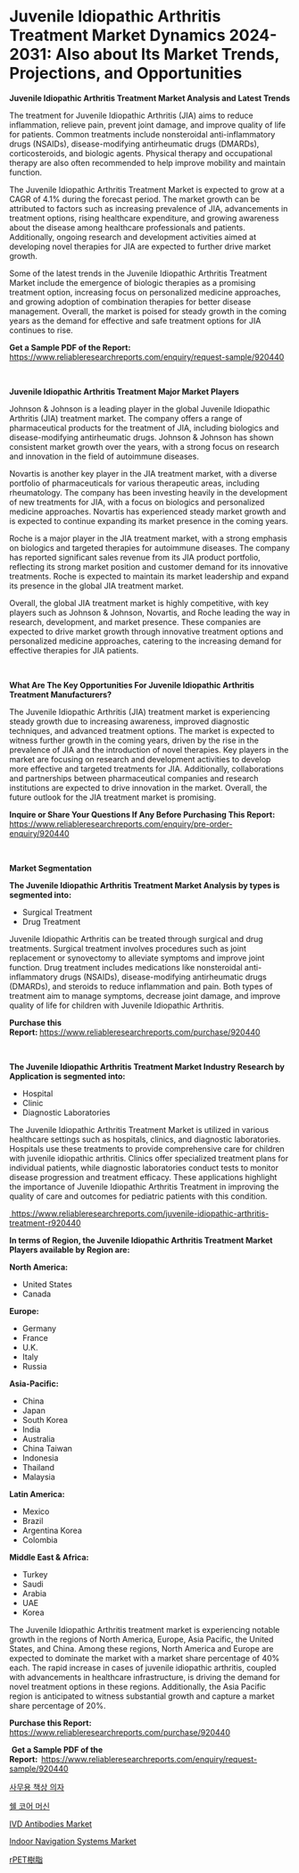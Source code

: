 <p><h1>Juvenile Idiopathic Arthritis Treatment Market Dynamics 2024-2031: Also about Its Market Trends, Projections, and Opportunities</h1></p><p><strong>Juvenile Idiopathic Arthritis Treatment Market Analysis and Latest Trends</strong></p>
<p><p>The treatment for Juvenile Idiopathic Arthritis (JIA) aims to reduce inflammation, relieve pain, prevent joint damage, and improve quality of life for patients. Common treatments include nonsteroidal anti-inflammatory drugs (NSAIDs), disease-modifying antirheumatic drugs (DMARDs), corticosteroids, and biologic agents. Physical therapy and occupational therapy are also often recommended to help improve mobility and maintain function.</p><p>The Juvenile Idiopathic Arthritis Treatment Market is expected to grow at a CAGR of 4.1% during the forecast period. The market growth can be attributed to factors such as increasing prevalence of JIA, advancements in treatment options, rising healthcare expenditure, and growing awareness about the disease among healthcare professionals and patients. Additionally, ongoing research and development activities aimed at developing novel therapies for JIA are expected to further drive market growth.</p><p>Some of the latest trends in the Juvenile Idiopathic Arthritis Treatment Market include the emergence of biologic therapies as a promising treatment option, increasing focus on personalized medicine approaches, and growing adoption of combination therapies for better disease management. Overall, the market is poised for steady growth in the coming years as the demand for effective and safe treatment options for JIA continues to rise.</p></p>
<p><strong>Get a Sample PDF of the Report:&nbsp;</strong> <a href="https://www.reliableresearchreports.com/enquiry/request-sample/920440">https://www.reliableresearchreports.com/enquiry/request-sample/920440</a></p>
<p>&nbsp;</p>
<p><strong>Juvenile Idiopathic Arthritis Treatment Major Market Players</strong></p>
<p><p>Johnson & Johnson is a leading player in the global Juvenile Idiopathic Arthritis (JIA) treatment market. The company offers a range of pharmaceutical products for the treatment of JIA, including biologics and disease-modifying antirheumatic drugs. Johnson & Johnson has shown consistent market growth over the years, with a strong focus on research and innovation in the field of autoimmune diseases.</p><p>Novartis is another key player in the JIA treatment market, with a diverse portfolio of pharmaceuticals for various therapeutic areas, including rheumatology. The company has been investing heavily in the development of new treatments for JIA, with a focus on biologics and personalized medicine approaches. Novartis has experienced steady market growth and is expected to continue expanding its market presence in the coming years.</p><p>Roche is a major player in the JIA treatment market, with a strong emphasis on biologics and targeted therapies for autoimmune diseases. The company has reported significant sales revenue from its JIA product portfolio, reflecting its strong market position and customer demand for its innovative treatments. Roche is expected to maintain its market leadership and expand its presence in the global JIA treatment market.</p><p>Overall, the global JIA treatment market is highly competitive, with key players such as Johnson & Johnson, Novartis, and Roche leading the way in research, development, and market presence. These companies are expected to drive market growth through innovative treatment options and personalized medicine approaches, catering to the increasing demand for effective therapies for JIA patients.</p></p>
<p>&nbsp;</p>
<p><strong>What Are The Key Opportunities For Juvenile Idiopathic Arthritis Treatment Manufacturers?</strong></p>
<p><p>The Juvenile Idiopathic Arthritis (JIA) treatment market is experiencing steady growth due to increasing awareness, improved diagnostic techniques, and advanced treatment options. The market is expected to witness further growth in the coming years, driven by the rise in the prevalence of JIA and the introduction of novel therapies. Key players in the market are focusing on research and development activities to develop more effective and targeted treatments for JIA. Additionally, collaborations and partnerships between pharmaceutical companies and research institutions are expected to drive innovation in the market. Overall, the future outlook for the JIA treatment market is promising.</p></p>
<p><strong>Inquire or Share Your Questions If Any Before Purchasing This Report:</strong> <a href="https://www.reliableresearchreports.com/enquiry/pre-order-enquiry/920440">https://www.reliableresearchreports.com/enquiry/pre-order-enquiry/920440</a></p>
<p>&nbsp;</p>
<p><strong>Market Segmentation</strong></p>
<p><strong>The Juvenile Idiopathic Arthritis Treatment Market Analysis by types is segmented into:</strong></p>
<p><ul><li>Surgical Treatment</li><li>Drug Treatment</li></ul></p>
<p><p>Juvenile Idiopathic Arthritis can be treated through surgical and drug treatments. Surgical treatment involves procedures such as joint replacement or synovectomy to alleviate symptoms and improve joint function. Drug treatment includes medications like nonsteroidal anti-inflammatory drugs (NSAIDs), disease-modifying antirheumatic drugs (DMARDs), and steroids to reduce inflammation and pain. Both types of treatment aim to manage symptoms, decrease joint damage, and improve quality of life for children with Juvenile Idiopathic Arthritis.</p></p>
<p><strong>Purchase this Report:&nbsp;</strong><a href="https://www.reliableresearchreports.com/purchase/920440">https://www.reliableresearchreports.com/purchase/920440</a></p>
<p>&nbsp;</p>
<p><strong>The Juvenile Idiopathic Arthritis Treatment Market Industry Research by Application is segmented into:</strong></p>
<p><ul><li>Hospital</li><li>Clinic</li><li>Diagnostic Laboratories</li></ul></p>
<p><p>The Juvenile Idiopathic Arthritis Treatment Market is utilized in various healthcare settings such as hospitals, clinics, and diagnostic laboratories. Hospitals use these treatments to provide comprehensive care for children with juvenile idiopathic arthritis. Clinics offer specialized treatment plans for individual patients, while diagnostic laboratories conduct tests to monitor disease progression and treatment efficacy. These applications highlight the importance of Juvenile Idiopathic Arthritis Treatment in improving the quality of care and outcomes for pediatric patients with this condition.</p></p>
<p><a href="https://www.reliableresearchreports.com/juvenile-idiopathic-arthritis-treatment-r920440">&nbsp;https://www.reliableresearchreports.com/juvenile-idiopathic-arthritis-treatment-r920440</a></p>
<p><strong>In terms of Region, the Juvenile Idiopathic Arthritis Treatment Market Players available by Region are:</strong></p>
<p>
    <p> <strong> North America: </strong>
        <ul>
            <li>United States</li>
            <li>Canada</li>
        </ul>
        </p> 
    <p> <strong> Europe: </strong>
        <ul>
            <li>Germany</li>
            <li>France</li>
            <li>U.K.</li>
            <li>Italy</li>
            <li>Russia</li>
        </ul>
        </p> 
    <p> <strong> Asia-Pacific: </strong>
        <ul>
            <li>China</li>
            <li>Japan</li>
            <li>South Korea</li>
            <li>India</li>
            <li>Australia</li>
            <li>China Taiwan</li>
            <li>Indonesia</li>
            <li>Thailand</li>
            <li>Malaysia</li>
        </ul>
        </p> 
    <p> <strong> Latin America: </strong>
        <ul>
            <li>Mexico</li>
            <li>Brazil</li>
            <li>Argentina Korea</li>
            <li>Colombia</li>
        </ul>
        </p> 
    <p> <strong> Middle East & Africa: </strong>
        <ul>
            <li>Turkey</li>
            <li>Saudi</li>
            <li>Arabia</li>
            <li>UAE</li>
            <li>Korea</li>
        </ul>
    </p>
    </p>
<p><p>The Juvenile Idiopathic Arthritis treatment market is experiencing notable growth in the regions of North America, Europe, Asia Pacific, the United States, and China. Among these regions, North America and Europe are expected to dominate the market with a market share percentage of 40% each. The rapid increase in cases of juvenile idiopathic arthritis, coupled with advancements in healthcare infrastructure, is driving the demand for novel treatment options in these regions. Additionally, the Asia Pacific region is anticipated to witness substantial growth and capture a market share percentage of 20%.</p></p>
<p><strong>Purchase this Report: </strong><a href="https://www.reliableresearchreports.com/purchase/920440">https://www.reliableresearchreports.com/purchase/920440</a></p>
<p>&nbsp;<strong>Get a Sample PDF of the Report:&nbsp;&nbsp;</strong><a href="https://www.reliableresearchreports.com/enquiry/request-sample/920440">https://www.reliableresearchreports.com/enquiry/request-sample/920440</a></p>
<p><strong></strong></p>
<p><p><a href="https://medium.com/@edaunhshhs/%EC%82%AC%EB%AC%B4%EC%8B%A4-%EC%B1%85%EC%83%81-%EC%9D%98%EC%9E%90-%EC%8B%9C%EC%9E%A5-%EA%B7%9C%EB%AA%A8%EC%99%80-%EC%8B%9C%EC%9E%A5-%ED%8A%B8%EB%A0%8C%EB%93%9C-%EC%99%84%EB%B2%BD%ED%95%9C-%EC%82%B0%EC%97%85-%EA%B0%9C%EC%9A%94-2024%EB%85%84%EB%B6%80%ED%84%B0-2031%EB%85%84-c90bb7c54349">사무용 책상 의자</a></p><p><a href="https://github.com/bvubpqd5241630/Market-Research-Report-List-2/blob/main/841427150158.md">쉘 코어 머신</a></p><p><a href="https://github.com/jaidynmorantestelletmjzya/Market-Research-Report-List-2/blob/main/ivd-antibodies-market.md">IVD Antibodies Market</a></p><p><a href="https://github.com/juniordelafrance/Market-Research-Report-List-3/blob/main/indoor-navigation-systems-market.md">Indoor Navigation Systems Market</a></p><p><a href="https://medium.com/@chloekessler01/rpet%E6%A8%B9%E8%84%82%E5%B8%82%E5%A0%B4-%E5%B8%82%E5%A0%B4cagr-%E5%B8%82%E5%A0%B4%E5%8B%95%E5%90%91-%E6%88%90%E9%95%B7%E6%88%A6%E7%95%A5%E3%81%AB%E5%AF%BE%E3%81%99%E3%82%8B%E6%B4%9E%E5%AF%9F-5eb987e8f89c">rPET樹脂</a></p></p>